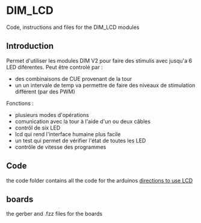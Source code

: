 # DIM_LCD
Code, instructions and files for the DIM_LCD modules

## Introduction
Permet d'utiliser les modules DIM V2 pour faire des stimulis avec jusqu'a 6 LED diférentes.
Peut être controlé par :
- des combinaisons de CUE provenant de la tour 
- un un intervale de temp
  va permettre de faire des niveaux de stimulation différent (par des PWM)

Fonctions :
- plusieurs modes d'opérations
- comunication avec la tour à l'aide d'un ou deux câbles
- contrôl de six LED
- lcd qui rend l'interface humaine plus facile
- un test qui permet de vérifier l'état de toutes les LED
- contrôle de vitesse des programmes

## Code
the code folder contains all the code for the arduinos
[directions to use LCD](https://github.com/jacovaut/DIM_LCD/tree/main/code#directions-pour-lcd)

## boards
the gerber and .fzz files for the boards